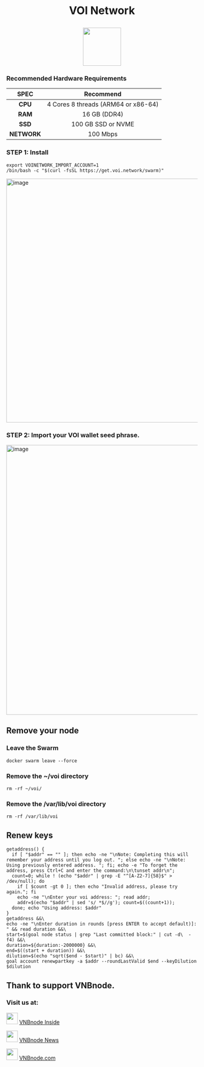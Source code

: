 # <p align="center"> VOI Network </p>
<p align="center">
  <img height="100" height="auto" src="https://github.com/vnbnode/binaries/blob/main/Projects/VOI/voi.jpg?raw=true">
</p>

### Recommended Hardware Requirements

|   SPEC      |        Recommend          |
| :---------: | :-----------------------: |
|   **CPU**   | 4 Cores 8 threads (ARM64 or x86-64)                                   |
|   **RAM**   |        16 GB (DDR4)       |
|   **SSD**   |    100 GB SSD or NVME     |
| **NETWORK** |        100 Mbps           |

### STEP 1: Install
```
export VOINETWORK_IMPORT_ACCOUNT=1
/bin/bash -c "$(curl -fsSL https://get.voi.network/swarm)"
```
<img width="640" alt="image" src="https://github.com/user-attachments/assets/7c9ca681-e8c3-4f3c-9390-9c36afc9e8ee">

### STEP 2: Import your VOI wallet seed phrase.

<img width="708" alt="image" src="https://github.com/user-attachments/assets/89526d3d-0137-4852-91b5-7bb56091e5d2">

## Remove your node
### Leave the Swarm
```
docker swarm leave --force
```
### Remove the ~/voi directory
```
rm -rf ~/voi/
```
### Remove the /var/lib/voi directory
```
rm -rf /var/lib/voi
```
## Renew keys
```
getaddress() {
  if [ "$addr" == "" ]; then echo -ne "\nNote: Completing this will remember your address until you log out. "; else echo -ne "\nNote: Using previously entered address. "; fi; echo -e "To forget the address, press Ctrl+C and enter the command:\n\tunset addr\n";
  count=0; while ! (echo "$addr" | grep -E "^[A-Z2-7]{58}$" > /dev/null); do
    if [ $count -gt 0 ]; then echo "Invalid address, please try again."; fi
    echo -ne "\nEnter your voi address: "; read addr;
    addr=$(echo "$addr" | sed 's/ *$//g'); count=$((count+1));
  done; echo "Using address: $addr"
}
getaddress &&\
echo -ne "\nEnter duration in rounds [press ENTER to accept default)]: " && read duration &&\
start=$(goal node status | grep "Last committed block:" | cut -d\  -f4) &&\
duration=${duration:-2000000} &&\
end=$((start + duration)) &&\
dilution=$(echo "sqrt($end - $start)" | bc) &&\
goal account renewpartkey -a $addr --roundLastValid $end --keyDilution $dilution
```

## Thank to support VNBnode.
### Visit us at:

<img src="https://user-images.githubusercontent.com/50621007/183283867-56b4d69f-bc6e-4939-b00a-72aa019d1aea.png" width="30"/> <a href="https://t.me/VNBnodegroup" target="_blank">VNBnode Inside</a>

<img src="https://user-images.githubusercontent.com/50621007/183283867-56b4d69f-bc6e-4939-b00a-72aa019d1aea.png" width="30"/> <a href="https://t.me/Vnbnode" target="_blank">VNBnode News</a>

<img src="https://github.com/vnbnode/binaries/blob/main/Logo/VNBnode.jpg" width="30"/> <a href="https://VNBnode.com" target="_blank">VNBnode.com</a>
